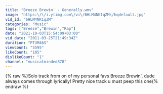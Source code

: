 ```yaml
---
title: "Breeze Brewin' - Generally.wmv"
image: "https:\/\/i.ytimg.com\/vi\/6HLM4NK1qZM\/hqdefault.jpg"
vid_id: "6HLM4NK1qZM"
categories: "Music"
tags: ["Breeze","Brewin","Rap"]
date: "2021-10-03T15:54:09+03:00"
vid_date: "2011-03-25T21:49:34Z"
duration: "PT3M46S"
viewcount: "5595"
likeCount: "105"
dislikeCount: "1"
channel: "musicalminded878"
---
```

{% raw %}Solo track from on of my personal favs Breeze Brewin', dude always comes through lyrically! Pretty nice track u must peep this one{% endraw %}
